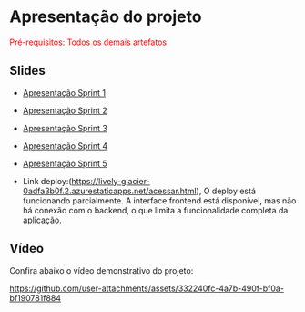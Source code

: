 # Apresentação do projeto

<span style="color:red">Pré-requisitos: Todos os demais artefatos</span>


## Slides

- [Apresentação Sprint 1](https://github.com/ICEI-PUC-Minas-PBE-ADS-SI/2025-1-p5-tias-ecoflowdbm/blob/main/presentation/AprensentacaoSprint1.pdf)
- [Apresentação Sprint 2](https://github.com/ICEI-PUC-Minas-PBE-ADS-SI/2025-1-p5-tias-ecoflowdbm/blob/main/presentation/AprensentacaoSprint2.pdf)
- [Apresentação Sprint 3](https://github.com/ICEI-PUC-Minas-PBE-ADS-SI/2025-1-p5-tias-ecoflowdbm/blob/main/presentation/Aprensenta%C3%A7%C3%A3oSprint3.pptx.pdf)
- [Apresentação Sprint 4](https://github.com/ICEI-PUC-Minas-PBE-ADS-SI/2025-1-p5-tias-ecoflowdbm/blob/main/presentation/Aprensenta%C3%A7%C3%A3o%20Sprint%204.pdf)
- [Apresentação Sprint 5](https://github.com/ICEI-PUC-Minas-PBE-ADS-SI/2025-1-p5-tias-ecoflowdbm/blob/main/presentation/Aprensenta%C3%A7%C3%A3o%20Sprint%205.pdf)

- Link deploy:(https://lively-glacier-0adfa3b0f.2.azurestaticapps.net/acessar.html), O deploy está funcionando parcialmente. A interface frontend está disponível, mas não há conexão com o backend, o que limita a funcionalidade completa da aplicação.

## Vídeo


Confira abaixo o vídeo demonstrativo do projeto:


https://github.com/user-attachments/assets/332240fc-4a7b-490f-bf0a-bf190781f884









